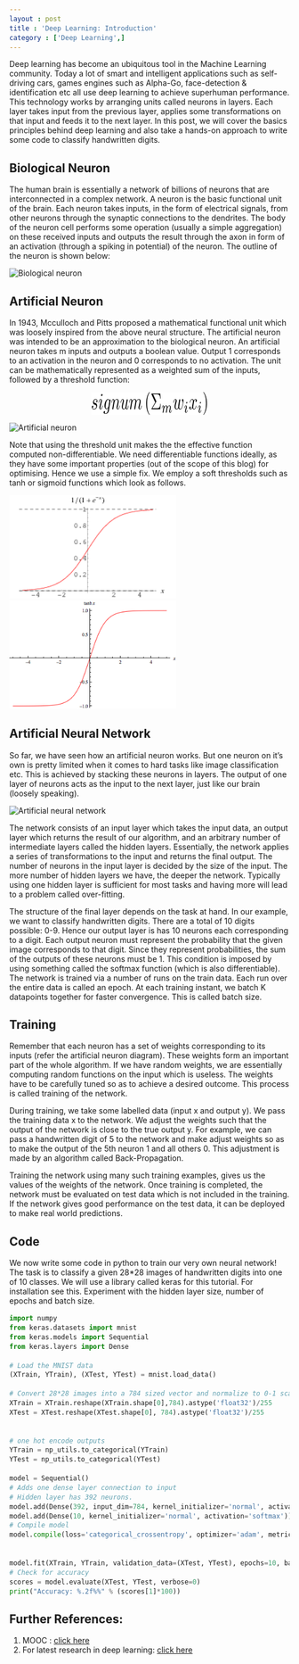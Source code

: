 ```yaml
---
layout : post
title : 'Deep Learning: Introduction'
category : ['Deep Learning',]
---
```



Deep learning has become an ubiquitous tool in the Machine Learning community. Today a lot of smart and intelligent applications such as self-driving cars, games engines such as Alpha-Go, face-detection & identification etc all use deep learning to achieve superhuman performance.   This technology works by arranging units called neurons in layers. Each layer takes input from the previous layer, applies some transformations on that input and feeds it to the next layer. In this post, we will cover the basics principles behind deep learning and also take a hands-on approach to write some code to classify handwritten digits.



## Biological Neuron

The human brain is essentially a network of billions of neurons that are interconnected in a complex network. A neuron is the basic functional unit of the brain. Each neuron takes inputs, in the form of electrical signals, from other neurons through the synaptic connections to the dendrites. The body of the neuron cell performs some operation (usually a simple aggregation) on these received inputs and outputs the result through the axon in form of an activation (through a spiking in potential) of the neuron. The outline of the neuron is shown below:  



![Biological neuron]({{"/images/bioneuron.jpg"}})



## Artificial Neuron

In 1943, Mcculloch and Pitts proposed a mathematical functional unit which was loosely inspired from the above neural structure. The artificial neuron was intended to be an approximation to the biological neuron. An artificial neuron takes m inputs and outputs a boolean value. Output 1 corresponds to an activation in the neuron and 0 corresponds to no activation. The unit can be mathematically represented as a weighted sum of the inputs, followed by a threshold function:

<p style="text-align: center;">
<img src="/images/signum.jpg" align="center">
</p>



![Artificial neuron]({{"/images/artificialneuron.jpg"}})



Note that using the threshold unit makes the the effective function computed non-differentiable. We need differentiable functions ideally, as they have some important properties (out of the scope of this blog) for optimising. Hence we use a simple fix. We employ a soft thresholds such as tanh or sigmoid functions which look as follows.

<p>
<img src="/images/plot1.jpg" width="300"/> <img src="/images/plot2.jpg" width="300"/>
</p>



## Artificial Neural Network

So far, we have seen how an artificial neuron works. But one neuron on it’s own is pretty limited when it comes to hard tasks like image classification etc. This is achieved by stacking these neurons in layers. The output of one layer of neurons acts as the input to the next layer, just like our brain (loosely speaking).



![Artificial neural network]({{"/images/neuralnetwork.jpg"}})



The network consists of an input layer which takes the input data, an output layer which returns the result of our algorithm, and an arbitrary number of intermediate layers called the hidden layers. Essentially, the network applies a series of transformations to the input and returns the final output. The number of neurons in the input layer is decided by the size of the input. The more number of hidden layers we have, the deeper the network. Typically using one hidden layer is sufficient for most tasks and having more will lead to a problem called over-fitting.

The structure of the final layer depends on the task at hand. In our example, we want to classify handwritten digits. There are a total of 10 digits possible: 0-9. Hence our output layer is has 10 neurons each corresponding to a digit. Each output neuron must represent the probability that the given image corresponds to that digit. Since they represent probabilities, the sum of the outputs of these neurons must be 1. This condition is imposed by using something called the softmax function (which is also differentiable).  The network is trained via a number of runs on the train data. Each run over the entire data is called an epoch. At each training instant, we batch K datapoints together for faster convergence. This is called batch size.




## Training

Remember that each neuron has a set of weights corresponding to its inputs (refer the artificial neuron diagram). These weights form an important part of the whole algorithm. If we have random weights, we are essentially computing random functions on the input which is useless. The weights have to be carefully tuned so as to achieve a desired outcome. This process is called training of the network.

During training, we take some labelled data (input x and output y). We pass the training data x to the network. We adjust the weights such that the output of the network is close to the true output y. For example, we can pass a handwritten digit of 5 to the network and make adjust weights so as to make the output of the 5th neuron 1 and all others 0. This adjustment is made by an algorithm called Back-Propagation.

Training the network using many such training examples, gives us the values of the weights of the network. Once training is completed, the network must be evaluated on test data which is not included in the training. If the network gives good performance on the test data,  it can be deployed to make real world predictions.



## Code

We now write some code in python to train our very own neural network! The task is to classify a given 28*28 images of handwritten digits into one of 10 classes. We will use a library called keras for this tutorial. For installation see this. Experiment with the hidden layer size, number of epochs and batch size.

```python
import numpy
from keras.datasets import mnist
from keras.models import Sequential
from keras.layers import Dense

# Load the MNIST data
(XTrain, YTrain), (XTest, YTest) = mnist.load_data()

# Convert 28*28 images into a 784 sized vector and normalize to 0-1 scale
XTrain = XTrain.reshape(XTrain.shape[0],784).astype('float32')/255
XTest = XTest.reshape(XTest.shape[0], 784).astype('float32')/255


# one hot encode outputs
YTrain = np_utils.to_categorical(YTrain)
YTest = np_utils.to_categorical(YTest)

model = Sequential()
# Adds one dense layer connection to input
# Hidden layer has 392 neurons.
model.add(Dense(392, input_dim=784, kernel_initializer='normal', activation='relu'))
model.add(Dense(10, kernel_initializer='normal', activation='softmax'))
# Compile model
model.compile(loss='categorical_crossentropy', optimizer='adam', metrics=['accuracy'])


model.fit(XTrain, YTrain, validation_data=(XTest, YTest), epochs=10, batch_size=200, verbose=2)
# Check for accuracy
scores = model.evaluate(XTest, YTest, verbose=0)
print("Accuracy: %.2f%%" % (scores[1]*100))
```



## Further References:
1. MOOC : [click here](https://www.coursera.org/specializations/deep-learning)
2. For latest research in deep learning: [click here](http://deeplearning.net/)
